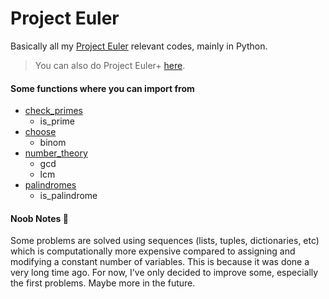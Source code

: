 # Project Euler
Basically all my [Project Euler](https://projecteuler.net/) relevant codes, mainly in Python.
> You can also do Project Euler+ [here](https://www.hackerrank.com/contests/projecteuler/challenges).

#### Some functions where you can import from
+ [check_primes](https://github.com/RussellDash332/Project-Euler/blob/main/check_primes.py)
    + is_prime
+ [choose]((https://github.com/RussellDash332/Project-Euler/blob/main/choose.py))
    + binom
+ [number_theory]((https://github.com/RussellDash332/Project-Euler/blob/main/number_theory.py))
    + gcd
    + lcm
+ [palindromes]((https://github.com/RussellDash332/Project-Euler/blob/main/palindromes.py))
    + is_palindrome

#### Noob Notes 🤪
Some problems are solved using sequences (lists, tuples, dictionaries, etc) which is computationally more expensive compared to assigning and modifying a constant number of variables. This is because it was done a very long time ago. For now, I've only decided to improve some, especially the first problems. Maybe more in the future.
